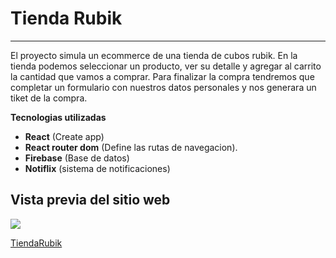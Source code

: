 # Tienda Rubik
***
El proyecto simula un ecommerce de una tienda de cubos rubik. En la tienda podemos seleccionar un producto, ver su detalle y agregar al carrito la cantidad que vamos a comprar. Para finalizar la compra tendremos que completar un formulario con nuestros datos personales y nos generara un tiket de la compra. 


**Tecnologias utilizadas**

- **React** (Create app)
- **React router dom** (Define las rutas de navegacion).
- **Firebase** (Base de datos)
- **Notiflix** (sistema de notificaciones)

## Vista previa del sitio web

![](https://imageup.me/images/e8f2c883-0f93-417b-b1a7-aac1b9b7d613.gif)

[TiendaRubik](https://pre-entrega-gaona-correa-hrkx0b89p-gaona21.vercel.app/)